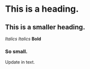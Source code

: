 # This is a heading.
## This is a smaller heading.
*Italics* _Italics_
__Bold__
### So small.

Update in text.
